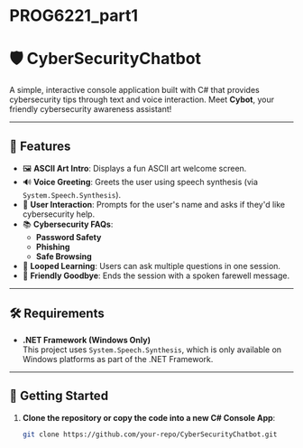 # PROG6221_part1
 
# 🛡️ CyberSecurityChatbot

A simple, interactive console application built with C# that provides cybersecurity tips through text and voice interaction. Meet **Cybot**, your friendly cybersecurity awareness assistant!

---

## 🎯 Features

- 🖼️ **ASCII Art Intro**: Displays a fun ASCII art welcome screen.
- 🔊 **Voice Greeting**: Greets the user using speech synthesis (via `System.Speech.Synthesis`).
- 🙋 **User Interaction**: Prompts for the user's name and asks if they'd like cybersecurity help.
- 📚 **Cybersecurity FAQs**:
  - **Password Safety**
  - **Phishing**
  - **Safe Browsing**
- 🔁 **Looped Learning**: Users can ask multiple questions in one session.
- 👋 **Friendly Goodbye**: Ends the session with a spoken farewell message.

---

## 🛠️ Requirements

- **.NET Framework (Windows Only)**  
  This project uses `System.Speech.Synthesis`, which is only available on Windows platforms as part of the .NET Framework.

---

## 🚀 Getting Started

1. **Clone the repository or copy the code into a new C# Console App**:
   ```bash
   git clone https://github.com/your-repo/CyberSecurityChatbot.git
